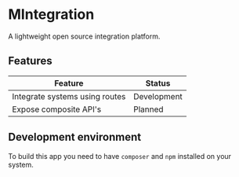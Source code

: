 # MIntegration

A lightweight open source integration platform.

## Features

|Feature                        | Status        |
|-------------------------------|---------------|
|Integrate systems using routes | Development   |
|Expose composite API's         | Planned       |

## Development environment

To build this app you need to have `composer` and `npm` installed on your system. 



